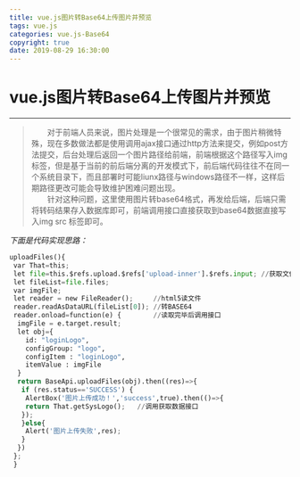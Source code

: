 ```yaml
---
title: vue.js图片转Base64上传图片并预览
tags: vue.js
categories: vue.js-Base64
copyright: true
date: 2019-08-29 16:30:00
---
```


# vue.js图片转Base64上传图片并预览

------

>&emsp;&emsp;对于前端人员来说，图片处理是一个很常见的需求，由于图片稍微特殊，现在多数做法都是使用调用ajax接口通过http方法来提交，例如post方法提交，后台处理后返回一个图片路径给前端，前端根据这个路径写入img标签，但是基于当前的前后端分离的开发模式下，前后端代码往往不在同一个系统目录下，而且部署时可能liunx路径与windows路径不一样，这样后期路径更改可能会导致维护困难问题出现。  
>&emsp;&emsp;针对这种问题，这里使用图片转base64格式，再发给后端，后端只需将转码结果存入数据库即可，前端调用接口直接获取到base64数据直接写入img src 标签即可。 


*下面是代码实现思路：*
<!--more-->
```python
uploadFiles(){ 
 var That=this; 
 let file=this.$refs.upload.$refs['upload-inner'].$refs.input; //获取文件数据 
 let fileList=file.files;   
 var imgFile; 
 let reader = new FileReader();     //html5读文件 
 reader.readAsDataURL(fileList[0]); //转BASE64    
 reader.onload=function(e) {        //读取完毕后调用接口  
  imgFile = e.target.result;  
  let obj={    
    id: "loginLogo",  
    configGroup: "logo",  
    configItem : "loginLogo", 
    itemValue : imgFile   
  }  
  return BaseApi.uploadFiles(obj).then((res)=>{   
   if (res.status=='SUCCESS') {    
    AlertBox('图片上传成功！','success',true).then(()=>{      
  	return That.getSysLogo();   //调用获取数据接口     
   });   
   }else{    
    Alert('图片上传失败',res);   
   }  
  }) 
 }; 
 }
```
